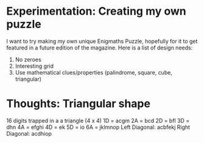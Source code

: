 # Experimentation: Creating my own puzzle

I want to try making my own unique Enigmaths Puzzle, hopefully for it to get featured in a future edition of the magazine. Here is a list of design needs:

1. No zeroes
2. Interesting grid
3. Use mathematical clues/properties (palindrome, square, cube, triangular)

# Thoughts: Triangular shape
16 digits trapped in a a triangle (4 x 4)
1D = acgm
2A = bcd
2D = bfl
3D = dhn
4A = efghi
4D = ek
5D = io
6A = jklmnop
Left Diagonal: acbfekj
Right Diagonal: acdhiop
